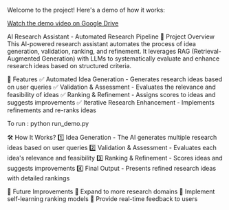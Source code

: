 Welcome to the project! Here's a demo of how it works:

[Watch the demo video on Google Drive](https://drive.google.com/file/d/10_aePdCMXNPDPEFJqyO81REQcx3XsYsh/view?usp=sharing)

AI Research Assistant - Automated Research Pipeline
📌 Project Overview
This AI-powered research assistant automates the process of idea generation, validation, ranking, and refinement. It leverages RAG (Retrieval-Augmented Generation) with LLMs to systematically evaluate and enhance research ideas based on structured criteria.

🔧 Features
✅ Automated Idea Generation - Generates research ideas based on user queries
✅ Validation & Assessment - Evaluates the relevance and feasibility of ideas
✅ Ranking & Refinement - Assigns scores to ideas and suggests improvements
✅ Iterative Research Enhancement - Implements refinements and re-ranks ideas

To run :
python run_demo.py

🛠 How It Works?
1️⃣ Idea Generation - The AI generates multiple research ideas based on user queries
2️⃣ Validation & Assessment - Evaluates each idea's relevance and feasibility
3️⃣ Ranking & Refinement - Scores ideas and suggests improvements
4️⃣ Final Output - Presents refined research ideas with detailed rankings

📢 Future Improvements
🔹 Expand to more research domains
🔹 Implement self-learning ranking models
🔹 Provide real-time feedback to users
